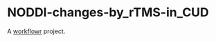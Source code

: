 # NODDI-changes-by_rTMS-in_CUD

A [workflowr][] project.

[workflowr]: https://github.com/workflowr/workflowr
